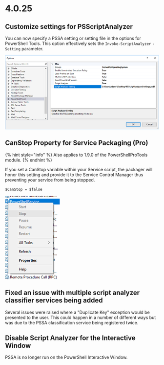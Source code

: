 # 4.0.25

## Customize settings for PSScriptAnalyzer 

You can now specify a PSSA setting or setting file in the options for PowerShell Tools. This option effectively sets the `Invoke-ScriptAnalyzer` `-Setting` parameter. 

![Setting in the options menu](../../.gitbook/assets/image%20%282%29.png)

## CanStop Property for Service Packaging \(Pro\)

{% hint style="info" %}
Also applies to 1.9.0 of the PowerShellProTools module. 
{% endhint %}

If you set a CanStop variable within your Service script, the packager will honor this setting and provide it to the Service Control Manager thus preventing your service from being stopped. 

```text
$CanStop = $false
```

![PowerShell Service Cannot be Stopped](../../.gitbook/assets/image%20%2813%29.png)

## Fixed an issue with multiple script analyzer classifier services being added

Several issues were raised where a "Duplicate Key" exception would be presented to the user. This could happen in a number of different ways but was due to the PSSA classification service being registered twice. 

## Disable Script Analyzer for the Interactive Window

PSSA is no longer run on the PowerShell Interactive Window. 



